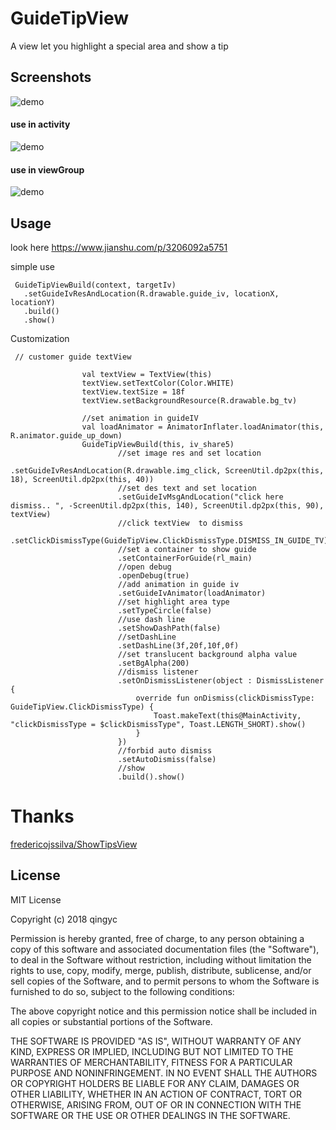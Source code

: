 # GuideTipView
A view  let you  highlight a special area and show a tip  

Screenshots
-----------
![demo](https://github.com/qingyc/GuideTipView/blob/master/sample/art/QQ20180706-170549-HD.gif)
#### use in activity
![demo](https://github.com/qingyc/GuideTipView/blob/master/sample/art/QQ20180706-170859.gif)
#### use in viewGroup
![demo](https://github.com/qingyc/GuideTipView/blob/master/sample/art/QQ20180706-171010.gif)

Usage
----

look here
https://www.jianshu.com/p/3206092a5751

simple use 
```
 GuideTipViewBuild(context, targetIv)
   .setGuideIvResAndLocation(R.drawable.guide_iv, locationX, locationY)
   .build()
   .show()
```
Customization
```
 // customer guide textView
 
                val textView = TextView(this)
                textView.setTextColor(Color.WHITE)
                textView.textSize = 18f
                textView.setBackgroundResource(R.drawable.bg_tv)

                //set animation in guideIV
                val loadAnimator = AnimatorInflater.loadAnimator(this, R.animator.guide_up_down)
                GuideTipViewBuild(this, iv_share5)
                        //set image res and set location 
                        .setGuideIvResAndLocation(R.drawable.img_click, ScreenUtil.dp2px(this, 18), ScreenUtil.dp2px(this, 40))
                        //set des text and set location
                        .setGuideIvMsgAndLocation("click here dismiss.. ", -ScreenUtil.dp2px(this, 140), ScreenUtil.dp2px(this, 90), textView)
                        //click textView  to dismiss
                        .setClickDismissType(GuideTipView.ClickDismissType.DISMISS_IN_GUIDE_TV)
                        //set a container to show guide
                        .setContainerForGuide(rl_main)
                        //open debug
                        .openDebug(true)
                        //add animation in guide iv
                        .setGuideIvAnimator(loadAnimator)
                        //set highlight area type
                        .setTypeCircle(false)
                        //use dash line
                        .setShowDashPath(false)
                        //setDashLine
                        .setDashLine(3f,20f,10f,0f)
                        //set translucent background alpha value
                        .setBgAlpha(200)
                        //dismiss listener
                        .setOnDismissListener(object : DismissListener {
                            override fun onDismiss(clickDismissType: GuideTipView.ClickDismissType) {
                                Toast.makeText(this@MainActivity, "clickDismissType = $clickDismissType", Toast.LENGTH_SHORT).show()
                            }
                        })
                        //forbid auto dismiss
                        .setAutoDismiss(false)
                        //show
                        .build().show()
```

# Thanks

[fredericojssilva/ShowTipsView](https://github.com/fredericojssilva/ShowTipsView)

License
-------
MIT License

Copyright (c) 2018 qingyc

Permission is hereby granted, free of charge, to any person obtaining a copy
of this software and associated documentation files (the "Software"), to deal
in the Software without restriction, including without limitation the rights
to use, copy, modify, merge, publish, distribute, sublicense, and/or sell
copies of the Software, and to permit persons to whom the Software is
furnished to do so, subject to the following conditions:

The above copyright notice and this permission notice shall be included in all
copies or substantial portions of the Software.

THE SOFTWARE IS PROVIDED "AS IS", WITHOUT WARRANTY OF ANY KIND, EXPRESS OR
IMPLIED, INCLUDING BUT NOT LIMITED TO THE WARRANTIES OF MERCHANTABILITY,
FITNESS FOR A PARTICULAR PURPOSE AND NONINFRINGEMENT. IN NO EVENT SHALL THE
AUTHORS OR COPYRIGHT HOLDERS BE LIABLE FOR ANY CLAIM, DAMAGES OR OTHER
LIABILITY, WHETHER IN AN ACTION OF CONTRACT, TORT OR OTHERWISE, ARISING FROM,
OUT OF OR IN CONNECTION WITH THE SOFTWARE OR THE USE OR OTHER DEALINGS IN THE
SOFTWARE.
